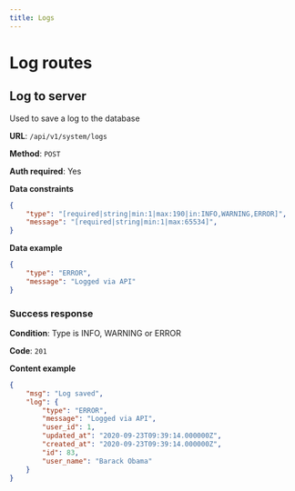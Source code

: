 ```yaml
---
title: Logs
---
```


# Log routes

## Log to server
Used to save a log to the database

**URL**: `/api/v1/system/logs`

**Method**: `POST`

**Auth required**: Yes

**Data constraints**
```json
{
    "type": "[required|string|min:1|max:190|in:INFO,WARNING,ERROR]",
    "message": "[required|string|min:1|max:65534]",
}
```

**Data example**
```json
{
    "type": "ERROR",
    "message": "Logged via API"
}
```

### Success response
**Condition**: Type is INFO, WARNING or ERROR

**Code**: `201`

**Content example**
```json
{
    "msg": "Log saved",
    "log": {
        "type": "ERROR",
        "message": "Logged via API",
        "user_id": 1,
        "updated_at": "2020-09-23T09:39:14.000000Z",
        "created_at": "2020-09-23T09:39:14.000000Z",
        "id": 83,
        "user_name": "Barack Obama"
    }
}
```